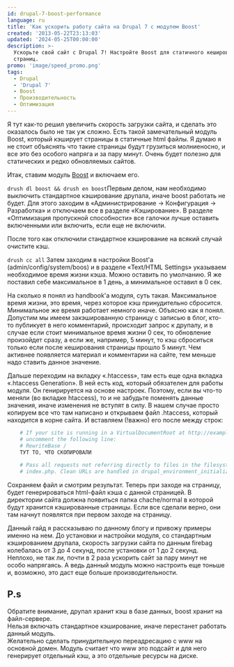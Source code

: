 ```yaml
---
id: drupal-7-boost-performance
language: ru
title: 'Как ускорить работу сайта на Drupal 7 с модулем Boost'
created: '2013-05-22T23:13:03'
updated: '2024-05-25T00:00:00'
description: >-
  Ускорьте свой сайт с Drupal 7! Настройте Boost для статичного кеширования
  страниц.
promo: 'image/speed_promo.png'
tags:
  - Drupal
  - 'Drupal 7'
  - Boost
  - Производительность
  - Оптимизация
---
```


Я тут как-то решил увеличить скорость загрузки сайта, и сделать это оказалось
было не так уж сложно. Есть такой замечательный модуль Boost, который кэширует
страницы в статичные html файлы. Я думаю я не стоит объяснять что такие страницы
будут грузиться молниеносно, и все это без особого напряга и за пару минут.
Очень будет полезно для статических и редко обновляемых сайтов.

Итак, ставим модуль [Boost](http://drupal.org/project/boost) и включаем его.

`drush dl boost && drush en boost`Первым делом, нам необходимо выключить
стандартное кэширование друпала, иначе boost работать не будет. Для этого
заходим в «Администрирование → Конфигурация → Разработка» и отключаем все в
разделе «Кэширование». В разделе «Оптимизация пропускной способности» все
галочки лучше оставить включенными или включить, если еще не включили.

После того как отключили стандартное кэширование на всякий случай очистите кэш.

`drush cc all` Затем заходим в настройки Boost'а (admin/config/system/boos) и в
разделе «Text/HTML Settings» указываем необходимое время жизни кэша. Можно
оставить по умолчанию. Я же поставил себе максимальное в 1 день, а минимальное
оставил в 0 сек.

На сколько я понял из handbook'а модуля, суть такая. Максимальное время жизни,
это время, через которое кэш принудительно сбросится. Минимальное же время
работает немного иначе. Объясню как я понял. Допустим мы имеем закэшированную
страницу с записью в блог, кто-то публикует в него комментарий, происходит
запрос к друпалу, и в случае если стоит минимальное время жизни 0 сек, то
обновление произойдет сразу, а если же, например, 5 минут, то кэш сброситься
только если после кеширования страницы прошло 5 минут. Чем активнее появляется
материал и комментарии на сайте, тем меньше надо ставить данное значение.

Дальше переходим на вкладку «.htaccess», там есть еще одна вкладка «.htaccess
Generation». В ней есть код, который обязателен для работы модуля. Он
генирируется на основе настроек. Поэтому, если вы что-то меняли (во вкладке
htaccess), то и не забудьте поменять данные значения, иначе изменения не вступят
в силу. В нашем случае просто копируем все что там написано и открываем файл
.htaccess, который находится в корне сайта. И вставляем (!важно) его после между
строк:

```php
    # If your site is running in a VirtualDocumentRoot at http://example.com/,
    # uncomment the following line:
    # RewriteBase /
    ТУТ ТО, ЧТО СКОПИРОВАЛИ
    
    # Pass all requests not referring directly to files in the filesystem to
    # index.php. Clean URLs are handled in drupal_environment_initialize().
```

Сохраняем файл и смотрим результат. Теперь при заходе на страницу, будет
генерироваться html-файл кэша с данной страницей. В директории сайта должна
появиться папка chache/normal в которой будут хранится кэшированные страницы.
Если все сделали верно, они там начнут появлятся при первом заходе на страницу.

Данный гайд я рассказываю по данному блогу и привожу примеры именно на нем. До
установки и настройки модуля, со стандартным кэшированием друпала, скорость
загрузки сайта по данным firebag колебалась от 3 до 4 секунд, после установки от
1 до 2 секунд. Неплохо, не так ли, почти в 2 раза ускорить сайт за пару минут не
особо напрягаясь. А ведь данный модуль можно настроить еще тоньше и, возможно,
это даст еще больше производительности.

## P.s

Обратите внимание, друпал хранит кэш в базе данных, boost хранит на
файл-сервере.  
Нельзя включать стандартное кэширование, иначе перестанет работать данный
модуль.  
Желательно сделать принудительную переадресацию с www на основной домен. Модуль
считает что www это подсайт и для него генерирует отдельный кэш, а это отдельные
ресурсы на диске.

